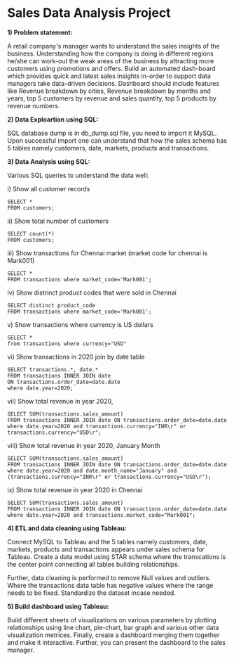 # Sales Data Analysis Project

**1) Problem statement:**

A retail company's manager wants to understand the sales insights of the business. Understanding how the company is doing in different regions he/she can work-out the weak areas of the business by attracting more customers using promotions and offers. Build an automated dash-board which provides quick and latest sales insights in-order to support data managers take data-driven decisions.
Dashboard should include features like Revenue breakdown by cities, Revenue breakdown by months and years, top 5 customers by revenue and sales quantity, top 5 products by revenue numbers.

**2) Data Exploartion using SQL:**

SQL database dump is in db_dump.sql file, you need to import it MySQL. Upon successful import one can understand that how the sales schema has 5 tables namely customers, date, markets, products and transactions.

**3) Data Analysis using SQL:**

Various SQL queries to understand the data well:

i) Show all customer records
```
SELECT * 
FROM customers;
```

ii) Show total number of customers
```
SELECT count(*) 
FROM customers;
```

iii) Show transactions for Chennai market (market code for chennai is Mark001)
```
SELECT * 
FROM transactions where market_code='Mark001';
```

iv) Show distrinct product codes that were sold in Chennai
```
SELECT distinct product_code 
FROM transactions where market_code='Mark001';
```

v) Show transactions where currency is US dollars
```
SELECT * 
from transactions where currency="USD"
```

vi) Show transactions in 2020 join by date table
```
SELECT transactions.*, date.* 
FROM transactions INNER JOIN date 
ON transactions.order_date=date.date 
where date.year=2020;
```

vii) Show total revenue in year 2020,
```
SELECT SUM(transactions.sales_amount) 
FROM transactions INNER JOIN date ON transactions.order_date=date.date 
where date.year=2020 and transactions.currency="INR\r" or transactions.currency="USD\r";
```

viii) Show total revenue in year 2020, January Month
```
SELECT SUM(transactions.sales_amount) 
FROM transactions INNER JOIN date ON transactions.order_date=date.date 
where date.year=2020 and date.month_name="January" and (transactions.currency="INR\r" or transactions.currency="USD\r");
```

ix) Show total revenue in year 2020 in Chennai
```
SELECT SUM(transactions.sales_amount) 
FROM transactions INNER JOIN date ON transactions.order_date=date.date 
where date.year=2020 and transactions.market_code="Mark001";
```

**4) ETL and data cleaning using Tableau:**

Connect MySQL to Tableau and the 5 tables namely customers, date, markets, products and transactions appears under sales schema for Tableau. Create a data model using STAR schema where the transcations is the center point connecting all tables building relationships.

Further, data cleaning is performed to remove Null values and outliers. Where the transactions data table has negative values where the range needs to be fixed. Standardize the dataset incase needed.

**5) Build dashboard using Tableau:**

Build different sheets of visualizations on various parameters by plotting relationships using line chart, pie-chart, bar graph and various other data visualization metrices. Finally, create a dashboard merging them together and make it interactive. Further, you can present the dashboard to the sales manager.


